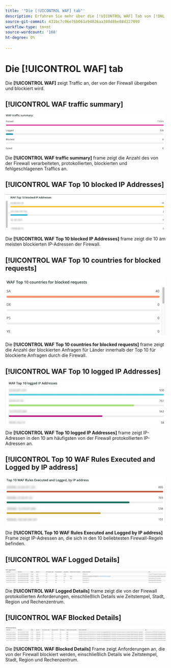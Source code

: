 ```yaml
---
title: '"Die [!UICONTROL WAF] tab"'
description: Erfahren Sie mehr über die [!UICONTROL WAF] Tab von [!DNL Observation for Adobe Commerce].
source-git-commit: 431bc7c06e76b061a94026aa380d8be88d227099
workflow-type: tm+mt
source-wordcount: '168'
ht-degree: 0%

---
```


# Die [!UICONTROL WAF] tab

Die **[!UICONTROL WAF]** zeigt Traffic an, der von der Firewall übergeben und blockiert wird.

## [!UICONTROL WAF traffic summary]

![WAF-Traffic-Zusammenfassung](../../assets/tools/observation-for-adobe-commerce/waf-1.png)

Die **[!UICONTROL WAF traffic summary]** frame zeigt die Anzahl des von der Firewall verarbeiteten, protokollierten, blockierten und fehlgeschlagenen Traffics an.

## [!UICONTROL WAF Top 10 blocked IP Addresses]

![Die 10 wichtigsten blockierten IP-Adressen der WAF](../../assets/tools/observation-for-adobe-commerce/waf-2.png)

Die **[!UICONTROL WAF Top 10 blocked IP Addresses]** frame zeigt die 10 am meisten blockierten IP-Adressen der Firewall.

## [!UICONTROL WAF Top 10 countries for blocked requests]

![WAF - Top 10-Länder für blockierte Anfragen](../../assets/tools/observation-for-adobe-commerce/waf-3.jpg)

Die **[!UICONTROL WAF Top 10 countries for blocked requests]** frame zeigt die Anzahl der blockierten Anfragen für Länder innerhalb der Top 10 für blockierte Anfragen durch die Firewall.

## [!UICONTROL WAF Top 10 logged IP Addresses]

![WAF - Top 10 der protokollierten IP-Adressen](../../assets/tools/observation-for-adobe-commerce/waf-4.jpg)

Die **[!UICONTROL WAF Top 10 logged IP Addresses]** frame zeigt IP-Adressen in den 10 am häufigsten von der Firewall protokollierten IP-Adressen an.

## [!UICONTROL Top 10 WAF Rules Executed and Logged by IP address]

![Die 10 wichtigsten WAF-Regeln werden nach IP-Adresse ausgeführt und protokolliert](../../assets/tools/observation-for-adobe-commerce/waf-5.jpg)

Die **[!UICONTROL Top 10 WAF Rules Executed and Logged by IP address]** Frame zeigt IP-Adressen an, die sich in den 10 beliebtesten Firewall-Regeln befinden.

## [!UICONTROL WAF Logged Details]

![WAF-protokollierte Details](../../assets/tools/observation-for-adobe-commerce/waf-6.jpg)

Die **[!UICONTROL WAF Logged Details]** frame zeigt die von der Firewall protokollierten Anforderungen, einschließlich Details wie Zeitstempel, Stadt, Region und Rechenzentrum.

## [!UICONTROL WAF Blocked Details]

![WAF-Blockierungsdetails](../../assets/tools/observation-for-adobe-commerce/waf-7.jpg)

Die **[!UICONTROL WAF Blocked Details]** Frame zeigt Anforderungen an, die von der Firewall blockiert werden, einschließlich Details wie Zeitstempel, Stadt, Region und Rechenzentrum.
